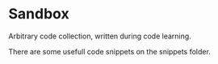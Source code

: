 # Sandbox

Arbitrary code collection, written during code learning.

There are some usefull code snippets on the snippets folder.
